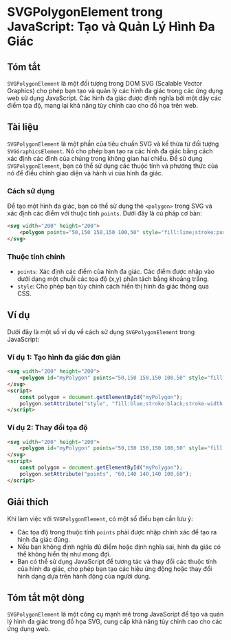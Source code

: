 <!--
Meta Description: # SVGPolygonElement trong JavaScript: Tạo và Quản Lý Hình Đa Giác ## Tóm tắt `SVGPolygonElement` là một đối tượng trong DOM SVG (Scalable Vector Graph...
Meta Keywords: các, hình, giác, svg, trong
-->

# SVGPolygonElement trong JavaScript: Tạo và Quản Lý Hình Đa Giác

## Tóm tắt
`SVGPolygonElement` là một đối tượng trong DOM SVG (Scalable Vector Graphics) cho phép bạn tạo và quản lý các hình đa giác trong các ứng dụng web sử dụng JavaScript. Các hình đa giác được định nghĩa bởi một dãy các điểm tọa độ, mang lại khả năng tùy chỉnh cao cho đồ họa trên web.

## Tài liệu
`SVGPolygonElement` là một phần của tiêu chuẩn SVG và kế thừa từ đối tượng `SVGGraphicsElement`. Nó cho phép bạn tạo ra các hình đa giác bằng cách xác định các đỉnh của chúng trong không gian hai chiều. Để sử dụng `SVGPolygonElement`, bạn có thể sử dụng các thuộc tính và phương thức của nó để điều chỉnh giao diện và hành vi của hình đa giác.

### Cách sử dụng
Để tạo một hình đa giác, bạn có thể sử dụng thẻ `<polygon>` trong SVG và xác định các điểm với thuộc tính `points`. Dưới đây là cú pháp cơ bản:

```html
<svg width="200" height="200">
    <polygon points="50,150 150,150 100,50" style="fill:lime;stroke:purple;stroke-width:1" />
</svg>
```

### Thuộc tính chính
- `points`: Xác định các điểm của hình đa giác. Các điểm được nhập vào dưới dạng một chuỗi các tọa độ (x,y) phân tách bằng khoảng trắng.
- `style`: Cho phép bạn tùy chỉnh cách hiển thị hình đa giác thông qua CSS.

## Ví dụ
Dưới đây là một số ví dụ về cách sử dụng `SVGPolygonElement` trong JavaScript:

### Ví dụ 1: Tạo hình đa giác đơn giản
```html
<svg width="200" height="200">
    <polygon id="myPolygon" points="50,150 150,150 100,50" style="fill:lime;stroke:purple;stroke-width:1" />
</svg>
<script>
    const polygon = document.getElementById("myPolygon");
    polygon.setAttribute("style", "fill:blue;stroke:black;stroke-width:2");
</script>
```

### Ví dụ 2: Thay đổi tọa độ
```html
<svg width="200" height="200">
    <polygon id="myPolygon" points="50,150 150,150 100,50" style="fill:lime;stroke:purple;stroke-width:1" />
</svg>
<script>
    const polygon = document.getElementById("myPolygon");
    polygon.setAttribute("points", "60,140 140,140 100,60");
</script>
```

## Giải thích
Khi làm việc với `SVGPolygonElement`, có một số điều bạn cần lưu ý:
- Các tọa độ trong thuộc tính `points` phải được nhập chính xác để tạo ra hình đa giác đúng.
- Nếu bạn không định nghĩa đủ điểm hoặc định nghĩa sai, hình đa giác có thể không hiển thị như mong đợi.
- Bạn có thể sử dụng JavaScript để tương tác và thay đổi các thuộc tính của hình đa giác, cho phép bạn tạo các hiệu ứng động hoặc thay đổi hình dạng dựa trên hành động của người dùng.

## Tóm tắt một dòng
`SVGPolygonElement` là một công cụ mạnh mẽ trong JavaScript để tạo và quản lý hình đa giác trong đồ họa SVG, cung cấp khả năng tùy chỉnh cao cho các ứng dụng web.
